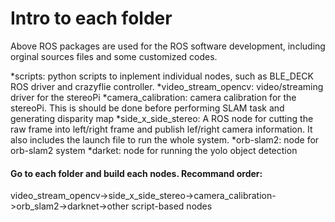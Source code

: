# Intro to each folder
Above ROS packages are used for the ROS software development, including orginal sources files and some customized codes.

*scripts: python scripts to inplement individual nodes, such as BLE_DECK ROS driver and crazyflie controller.
*video_stream_opencv: video/streaming driver for the stereoPi
*camera_calibration: camera calibration for the stereoPi. This is should be done before performing SLAM task and generating 
                    disparity map
*side_x_side_stereo: A ROS node for cutting the raw frame into left/right frame and publish lef/right camera information.
                    It also includes the launch file to run the whole system.
*orb-slam2: node for orb-slam2 system
*darket: node for running the yolo object detection

#### Go to each folder and build each nodes. Recommand order: 

video_stream_opencv->side_x_side_stereo->camera_calibration->orb_slam2->darknet->other script-based nodes
